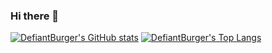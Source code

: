 ### Hi there 👋

[![DefiantBurger's GitHub stats](https://github-readme-stats.vercel.app/api?username=DefiantBurger&show_icons=true&theme=darcula)](https://github.com/anuraghazra/github-readme-stats)
[![DefiantBurger's Top Langs](https://github-readme-stats.vercel.app/api/top-langs/?username=DefiantBurger&show_icons=true&theme=darcula)](https://github.com/anuraghazra/github-readme-stats)

<!--
**DefiantBurger/DefiantBurger** is a ✨ _special_ ✨ repository because its `README.md` (this file) appears on your GitHub profile.

Here are some ideas to get you started:

- 🔭 I’m currently working on ...
- 🌱 I’m currently learning ...
- 👯 I’m looking to collaborate on ...
- 🤔 I’m looking for help with ...
- 💬 Ask me about ...
- 📫 How to reach me: ...
- 😄 Pronouns: ...
- ⚡ Fun fact: ...
-->
